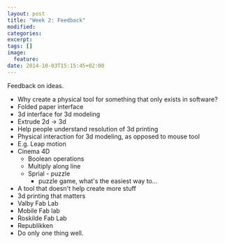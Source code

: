 ```yaml
---
layout: post
title: "Week 2: Feedback"
modified:
categories: 
excerpt:
tags: []
image:
  feature:
date: 2014-10-03T15:15:45+02:00
---
```


Feedback on ideas.

- Why create a physical tool for something that only exists in software?
- Folded paper interface
- 3d interface for 3d modeling 
- Extrude 2d -> 3d
- Help people understand resolution of 3d printing
- Physical interaction for 3d modeling, as opposed to mouse tool
- E.g. Leap motion
- Cinema 4D 
    - Boolean operations
    - Multiply along line
    - Sprial - puzzle
        - puzzle game, what's the easiest way to... 
- A tool that doesn't help create more stuff
- 3d printing that matters
- Valby Fab Lab
- Mobile Fab lab
- Roskilde Fab Lab
- Republikken
- Do only one thing well.
